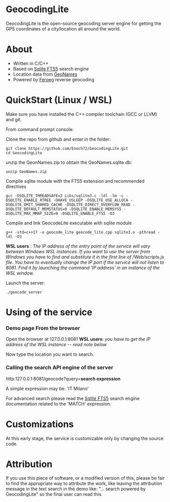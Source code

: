 # GeocodingLite

GeocodingLite is the open-source geocoding server engine for getting the GPS coordinates of a city/location all around the world.  

# About

- Written in C/C++
- Based on [Sqlite FTS5](https://www.sqlite.org/fts5.html) search engine
- Location data from [GeoNames](https://www.geonames.org)
- Powered by [Feroeg](https://feroeg.com) reverse geocoding

# QuickStart (Linux / WSL)

Make sure you have installed the C++ compiler toolchain (GCC or LLVM) and git.

From command prompt console:

Clone the repo from github and enter in the folder:
```
git clone https://github.com/Enoch72/GeocodingLite.git
cd GeocodingLite
```

unzip the GeonNames.zip to obtain the GeoNames.sqlite db:
```
unzip GeoNames.zip
```


Compile sqlite module with the FTS5 extension and recommended directives
```
gcc -DSQLITE_THREADSAFE=2 Libs/sqlite3.c -ldl -lm -c -DSQLITE_ENABLE_RTREE -DHAVE_USLEEP -DSQLITE_USE_ALLOCA -DSQLITE_OMIT_SHARED_CACHE -DSQLITE_DIRECT_OVERFLOW_READ -DSQLITE_DEFAULT_MEMSTATUS=0 -DSQLITE_ENABLE_MEMSYS5 -DSQLITE_MAX_MMAP_SIZE=0 -DSQLITE_ENABLE_FTS5 -O3
```

Compile and link GeocodeLite executable with sqlite module
```
g++ -std=c++17 -o geocode_lite geocode_lite.cpp sqlite3.o -pthread -ldl -O3
```

**WSL users** : *The IP address of the entry point of the service will vary between Windows WSL instances.
If you want to use the server from Windows you have to find and substitute it in the first line of /Web/scripts.js file. You have to eventually change the IP port if the service will not listen to 8081.
Find it by launching the command 'IP address' in an instance of the WSL window.*

Launch the server:
```
./geocode_server
```

# Using of the service

### Demo page From the browser

Open the browser at 127.0.0.1:8081 **WSL users**: *you have to get the IP address of the WSL instance -- read note below* 

Now type the location you want to search.


### Calling the search API engine of the server

 http:127.0.0.1:8081/geocode?query=**search expression**
 
 A simple expression may be: 'IT Milano'
 
 For advanced search please read the [Sqlite FTS5](https://www.sqlite.org/fts5.html) search engine documentation related to the 'MATCH' expression.

# Customizations
 At this early stage, the service is customizable only by changing the source code.
  
# Attribution
 
If you use this piece of software, or a modified version of this, please be fair to find the appropriate way to attribute the work, like leaving the attribution message in the text search in the demo like: "... search powered by GeocodingLite" so the final user can read this.
